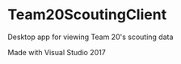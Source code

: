 # Team20ScoutingClient
Desktop app for viewing Team 20's scouting data

Made with Visual Studio 2017
